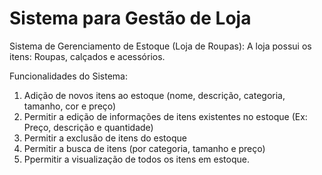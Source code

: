 # Sistema para Gestão de Loja

Sistema de Gerenciamento de Estoque (Loja de Roupas):
A loja possui os itens: Roupas, calçados e acessórios.

Funcionalidades do Sistema:
1. Adição de novos itens ao estoque (nome, descrição, categoria, tamanho, cor e preço)
2. Permitir a edição de informações de itens existentes no estoque (Ex: Preço, descrição e quantidade)
3. Permitir a exclusão de itens do estoque
4. Permitir a busca de itens (por categoria, tamanho e preço)
5. Ppermitir a visualização de todos os itens em estoque.
